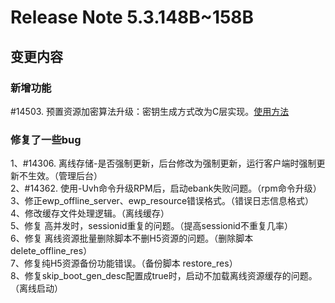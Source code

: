 # Release Note 5.3.148B~158B

<!-- toc -->

## 变更内容

### 新增功能

\#14503. 预置资源加密算法升级：密钥生成方式改为C层实现。[使用方法](http://dev.rytong.me/emp5.3/get_started/senior_topical/preset_resource.html)  

### 修复了一些bug

1、\#14306. 离线存储-是否强制更新，后台修改为强制更新，运行客户端时强制更新不生效。（管理后台）  
2、\#14362. 使用-Uvh命令升级RPM后，启动ebank失败问题。（rpm命令升级）  
3、修正ewp_offline_server、ewp_resource错误格式。（错误日志信息格式）  
4、修改缓存文件处理逻辑。（离线缓存）  
5、修复 高并发时，sessionid重复的问题。（提高sessionid不重复几率）  
6、修复 离线资源批量删除脚本不删H5资源的问题。（删除脚本 delete_offline_res）  
7、修复纯H5资源备份功能错误。（备份脚本 restore_res）   
8、修复skip_boot_gen_desc配置成true时，启动不加载离线资源缓存的问题。（离线启动）  
